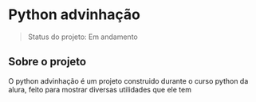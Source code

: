 # Python advinhação

>Status do projeto: Em andamento

## Sobre o projeto
O python advinhação é um projeto construido durante o curso python da alura, feito para mostrar diversas utilidades que ele tem 

